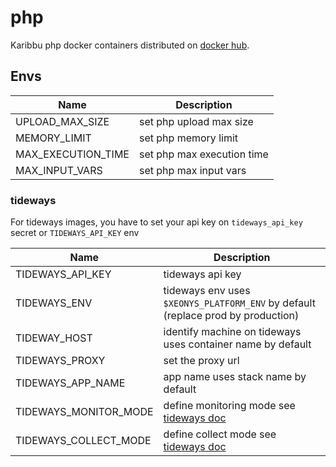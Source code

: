 # php

Karibbu php docker containers distributed on [docker hub](https://hub.docker.com/r/karibbu/php/tags/).

## Envs

|Name|Description|
|---|---|
|UPLOAD_MAX_SIZE|set php upload max size|
|MEMORY_LIMIT|set php memory limit|
|MAX_EXECUTION_TIME|set php max execution time|
|MAX_INPUT_VARS|set php max input vars|

### tideways

For tideways images, you have to set your api key on `tideways_api_key` secret or `TIDEWAYS_API_KEY` env

|Name|Description|
|---|---|
|TIDEWAYS_API_KEY|tideways api key|
|TIDEWAYS_ENV|tideways env uses `$XEONYS_PLATFORM_ENV` by default (replace prod by production)|
|TIDEWAY_HOST|identify machine on tideways uses container name by default|
|TIDEWAYS_PROXY|set the proxy url|
|TIDEWAYS_APP_NAME|app name uses stack name by default|
|TIDEWAYS_MONITOR_MODE|define monitoring mode see [tideways doc](https://tideways.io/profiler/article/43-sampling)|
|TIDEWAYS_COLLECT_MODE|define collect mode see [tideways doc](https://tideways.io/profiler/article/43-sampling)|
